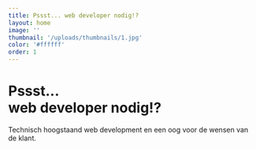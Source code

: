 ```yaml
---
title: Pssst... web developer nodig!?
layout: home
image: ''
thumbnail: '/uploads/thumbnails/1.jpg'
color: '#ffffff'
order: 1
---
```


# Pssst...<br />web developer nodig!?

Technisch hoogstaand web development en een oog voor de wensen van de klant.